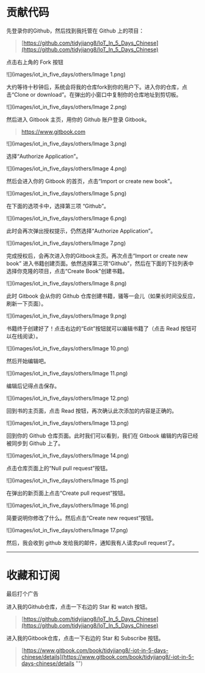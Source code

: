 
# 贡献代码

先登录你的Github，然后找到我托管在 Github 上的项目：
> [https://github.com/tidyjiang8/IoT_In_5_Days_Chinese](https://github.com/tidyjiang8/IoT_In_5_Days_Chinese)

点击右上角的 Fork 按钮

![](images/iot_in_five_days/others/Image 1.png)

大约等待十秒钟后，系统会将我的仓库fork到你的用户下。进入你的仓库，点击“Clone or download”。在弹出的小窗口中复制你的仓库地址到剪切板。

![](images/iot_in_five_days/others/Image 2.png)

然后进入 Gitbook 主页，用你的 Github 账户登录 Gitbook。
> https://www.gitbook.com



![](images/iot_in_five_days/others/Image 3.png)

选择“Authorize Application”。

![](images/iot_in_five_days/others/Image 4.png)

然后会进入你的 Gitbook 的首页，点击“Import or create new book”。

![](images/iot_in_five_days/others/Image 5.png)

在下面的选项卡中，选择第三项 “Github”。

![](images/iot_in_five_days/others/Image 6.png)

此时会再次弹出授权提示，仍然选择“Authorize Application”。

![](images/iot_in_five_days/others/Image 7.png)

完成授权后，会再次进入你的Gitbook主页。再次点击“Import or create new book” 进入书籍创建页面。依然选择第三项“Github”，然后在下面的下拉列表中选择你克隆的项目，点击“Create Book”创建书籍。

![](images/iot_in_five_days/others/Image 8.png)

此时 Gitbook 会从你的 Github 仓库创建书籍，骚等一会儿（如果长时间没反应，刷新一下页面）。

![](images/iot_in_five_days/others/Image 9.png)

书籍终于创建好了！点击右边的“Edit”按钮就可以编辑书籍了（点击 Read 按钮可以在线阅读）。

![](images/iot_in_five_days/others/Image 10.png)

然后开始编辑吧。

![](images/iot_in_five_days/others/Image 11.png)

编辑后记得点击保存。

![](images/iot_in_five_days/others/Image 12.png)

回到书的主页面，点击 Read 按钮，再次确认此次添加的内容是正确的。

![](images/iot_in_five_days/others/Image 13.png)


回到你的 Github 仓库页面。此时我们可以看到，我们在 Gitbook 编辑的内容已经被同步到 Github 上了。

![](images/iot_in_five_days/others/Image 14.png)

点击仓库页面上的“Null pull request”按钮。

![](images/iot_in_five_days/others/Image 15.png)

在弹出的新页面上点击“Create pull request”按钮。

![](images/iot_in_five_days/others/Image 16.png)

简要说明你修改了什么。然后点击“Create new request”按钮。

![](images/iot_in_five_days/others/Image 17.png)


然后，我会收到 github 发给我的邮件，通知我有人请求pull request了。

-------------

# 收藏和订阅

最后打个广告

进入我的Github仓库，点击一下右边的 Star 和 watch 按钮。
> [https://github.com/tidyjiang8/IoT_In_5_Days_Chinese](https://github.com/tidyjiang8/IoT_In_5_Days_Chinese)

进入我的Gitbook仓库，点击一下右边的 Star 和 Subscribe 按钮。

> [https://www.gitbook.com/book/tidyjiang8/-iot-in-5-days-chinese/details](https://www.gitbook.com/book/tidyjiang8/-iot-in-5-days-chinese/details "")

